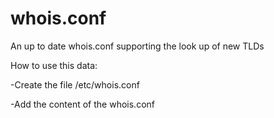 # whois.conf
An up to date whois.conf supporting the look up of new TLDs

How to use this data:

-Create the file /etc/whois.conf

-Add the content of the whois.conf

